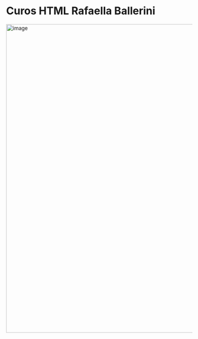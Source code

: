 <h1> Curos HTML Rafaella Ballerini </h1>
<img width="1817" height="833" alt="image" src="https://github.com/user-attachments/assets/5333d0ee-e869-4510-a996-5c5e9b9c0849" />

